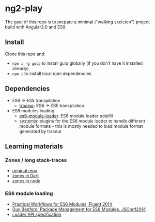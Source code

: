 ng2-play
========

The goal of this repo is to prepare a minimal ("walking skeleton") project build with Angular2.0 and ES6

## Install

Clone this repo and:

* `npm i -g gulp` to install gulp globally (if you don't have it installed already)
* `npm i` to install local npm dependencies

## Dependencies

* ES6 -> ES5 transpilation
    * [traceur](https://github.com/google/traceur-compiler): ES6 -> ES5 transpilation
* ES6 modules loading
    * [es6-module-loader](https://github.com/ModuleLoader/es6-module-loader): ES6 module loader polyfill
    * [systemjs](https://github.com/systemjs/systemjs): plugins for the ES6 module loader to handle different module formats - this is mostly needed to load module format generated by traceur

## Learning materials

### Zones / long stack-traces

* [original repo](https://github.com/angular/zone.js)
* [zones in Dart](https://www.dartlang.org/articles/zones/)
* [zones in node](http://strongloop.com/strongblog/comparing-node-js-promises-trycatch-zone-js-angular/)

### ES6 module loading

* [Practical Workflows for ES6 Modules, Fluent 2014](https://www.youtube.com/watch?v=0VUjM-jJf2U)
* [Guy Bedford: Package Management for ES6 Modules, JSConf2014](https://www.youtube.com/watch?v=szJjsduHBQQ)
* [Loader API specification](http://whatwg.github.io/loader/) 